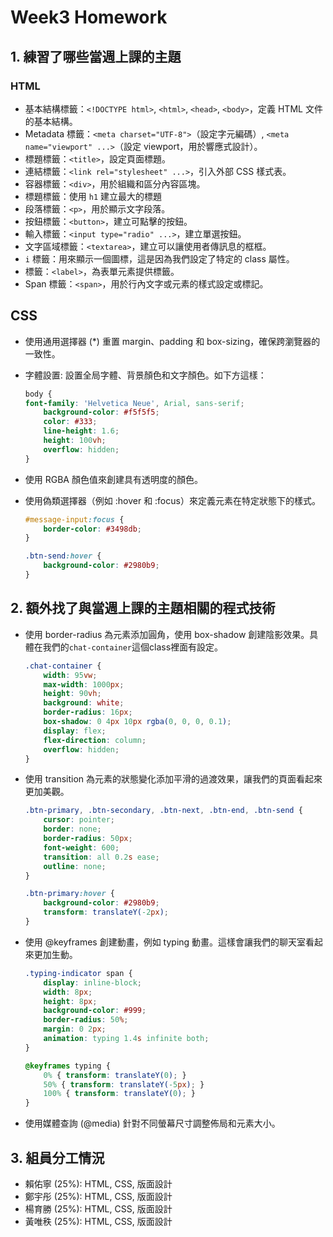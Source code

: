 # Week3 Homework

## 1. 練習了哪些當週上課的主題

### HTML
* 基本結構標籤：`<!DOCTYPE html>`, `<html>`, `<head>`, `<body>`，定義 HTML 文件的基本結構。
* Metadata 標籤：`<meta charset="UTF-8">`（設定字元編碼）, `<meta name="viewport" ...>`（設定 viewport，用於響應式設計）。
* 標題標籤：`<title>`，設定頁面標題。
* 連結標籤：`<link rel="stylesheet" ...>`，引入外部 CSS 樣式表。
* 容器標籤：`<div>`，用於組織和區分內容區塊。
* 標題標籤：使用 `h1` 建立最大的標題
* 段落標籤：`<p>`，用於顯示文字段落。
* 按鈕標籤：`<button>`，建立可點擊的按鈕。
* 輸入標籤：`<input type="radio" ...>`，建立單選按鈕。
* 文字區域標籤：`<textarea>`，建立可以讓使用者傳訊息的框框。
* `i` 標籤：用來顯示一個圖標，這是因為我們設定了特定的 class 屬性。
* 標籤：`<label>`，為表單元素提供標籤。
* Span 標籤：`<span>`，用於行內文字或元素的樣式設定或標記。

## CSS

* 使用通用選擇器 (*) 重置 margin、padding 和 box-sizing，確保跨瀏覽器的一致性。
* 字體設置: 設置全局字體、背景顏色和文字顏色。如下方這樣：

    ```css
    body {
    font-family: 'Helvetica Neue', Arial, sans-serif;
        background-color: #f5f5f5;
        color: #333;
        line-height: 1.6;
        height: 100vh;
        overflow: hidden;
    }
    ```

* 使用 RGBA 顏色值來創建具有透明度的顏色。
* 使用偽類選擇器（例如 :hover 和 :focus）來定義元素在特定狀態下的樣式。

    ```css
    #message-input:focus {
        border-color: #3498db;
    }

    .btn-send:hover {
        background-color: #2980b9;
    }
    ```


## 2. 額外找了與當週上課的主題相關的程式技術
* 使用 border-radius 為元素添加圓角，使用 box-shadow 創建陰影效果。具體在我們的`chat-container`這個class裡面有設定。

    ```css
    .chat-container {
        width: 95vw;
        max-width: 1000px;
        height: 90vh;
        background: white;
        border-radius: 16px;
        box-shadow: 0 4px 10px rgba(0, 0, 0, 0.1);
        display: flex;
        flex-direction: column;
        overflow: hidden;
    }
    ```

* 使用 transition 為元素的狀態變化添加平滑的過渡效果，讓我們的頁面看起來更加美觀。

    ```css
    .btn-primary, .btn-secondary, .btn-next, .btn-end, .btn-send {
        cursor: pointer;
        border: none;
        border-radius: 50px;
        font-weight: 600;
        transition: all 0.2s ease;
        outline: none;
    }

    .btn-primary:hover {
        background-color: #2980b9;
        transform: translateY(-2px);
    }
    ```

* 使用 @keyframes 創建動畫，例如 typing 動畫。這樣會讓我們的聊天室看起來更加生動。

    ```css
    .typing-indicator span {
        display: inline-block;
        width: 8px;
        height: 8px;
        background-color: #999;
        border-radius: 50%;
        margin: 0 2px;
        animation: typing 1.4s infinite both;
    }

    @keyframes typing {
        0% { transform: translateY(0); }
        50% { transform: translateY(-5px); }
        100% { transform: translateY(0); }
    }
    ```

* 使用媒體查詢 (@media) 針對不同螢幕尺寸調整佈局和元素大小。


## 3. 組員分工情況
* 賴佑寧 (25%): HTML, CSS, 版面設計 
* 鄭宇彤 (25%): HTML, CSS, 版面設計 
* 楊育勝 (25%): HTML, CSS, 版面設計
* 黃唯秩 (25%): HTML, CSS, 版面設計